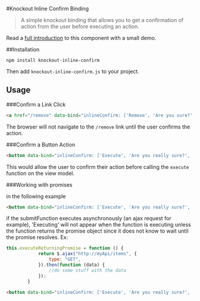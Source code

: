 #Knockout Inline Confirm Binding

> A simple knockout binding that allows you to get a confirmation of action from the user before executing an action.

Read a [full introduction](http://dev.archoninfosys.com/2014/02/knockout-inline-confirm/) to this component with a small demo.

##Installation

```
npm install knockout-inline-confirm
```

Then add `knockout-inline-confirm.js` to your project.

## Usage

###Confirm a Link Click

```html
<a href="/remove" data-bind="inlineConfirm: ['Remove', 'Are you sure?', 'Removing']"></a>
```

The browser will not navigate to the `/remove` link until the user confirms the action.

###Confirm a Button Action

```html
<button data-bind="inlineConfirm: ['Execute', 'Are you really sure?', 'Executing'], submitFunction: execute"></button>
```

This would allow the user to confirm their action before calling the `execute` function on the view model.


###Working with promises

in the following example
```html
<button data-bind="inlineConfirm: ['Execute', 'Are you really sure?', 'Executing'], submitFunction: execute"></button>
```
if the submitFunction executes asynchronously (an ajax request for example), 'Executing' will not appear when the function is executing unless the function returns the promise object since it does not know to wait until the promise resolves. Ex:

```javascript
this.executeReturningPromise = function () {
			return $.ajax("http://myApi/items", {
				type: "GET",
			}).then(function (data) {
				//do some stuff with the data
			});
		}
```
```html
<button data-bind="inlineConfirm: ['Execute', 'Are you really sure?', 'Executing'], submitFunction: executeReturningPromise"></button>
```
